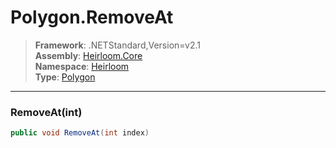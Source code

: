 # Polygon.RemoveAt

> **Framework**: .NETStandard,Version=v2.1  
> **Assembly**: [Heirloom.Core][0]  
> **Namespace**: [Heirloom][0]  
> **Type**: [Polygon][1]  

--------------------------------------------------------------------------------

### RemoveAt(int)

```cs
public void RemoveAt(int index)
```

[0]: ../Heirloom.Core.md
[1]: Heirloom.Polygon.md
